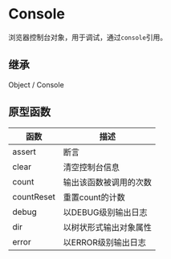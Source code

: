 # Console

浏览器控制台对象，用于调试，通过`console`引用。

## 继承

Object / Console

## 原型函数

| 函数 | 描述 |
|---|---|
| assert | 断言 |
| clear | 清空控制台信息 |
| count | 输出该函数被调用的次数 |
| countReset | 重置count的计数 |
| debug | 以DEBUG级别输出日志 |
| dir | 以树状形式输出对象属性 |
| error | 以ERROR级别输出日志 |